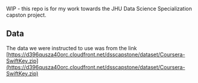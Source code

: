 WIP - this repo is for my work towards the JHU Data Science Specialization capston project.

## Data
The data we were instructed to use was from the link [https://d396qusza40orc.cloudfront.net/dsscapstone/dataset/Coursera-SwiftKey.zip](https://d396qusza40orc.cloudfront.net/dsscapstone/dataset/Coursera-SwiftKey.zip)

